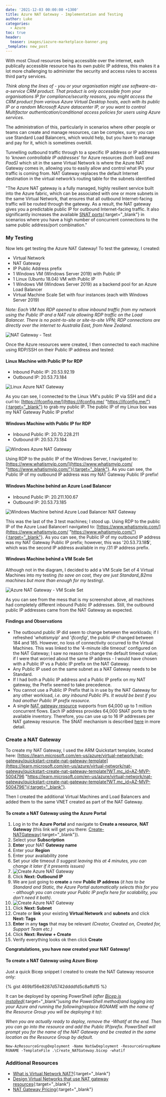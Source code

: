 ```yaml
---
date: '2021-12-03 00:00:00 +1300'
title: Azure NAT Gateway - Implementation and Testing
author: Luke
categories:
  - Azure
toc: true
header:
  teaser: images/iazure-marketplace-banner.png
_template: new_post
---
```


With most Cloud resources being accessible over the internet, each publically accessible resource has its own public IP address, this makes it a lot more challenging to administer the security and access rules to access third party services.

_Think along the lines of - you or your organisation might use software-as-a-service CRM product. That product is only accessible from your organisations IP for compliance/security reasons, you might access the CRM product from various Azure Virtual Desktop hosts, each with its public IP or a random Microsoft Azure datacenter IP, or you want to control Multifactor authentication/conditional access policies for users using Azure services_.

The administration of this, particularly in scenarios where other people or teams can create and manage resources, can be complex, sure; you can use Standard Load Balancers, which would help, but you have to manage and pay for it, which is sometimes overkill.

Tunnelling outbound traffic through to a specific IP address or IP addresses to _'known controllable IP addresses_' for Azure resources _(both IaaS and PaaS)_ which sit in the same Virtual Network is where the Azure NAT Gateway comes in, allowing you to easily allow and control what IPs your traffic is coming from. NAT Gateway replaces the default Internet destination in the virtual network’s routing table for the subnets identified

"The Azure NAT gateway is a fully managed, highly resilient service built into the Azure fabric, which can be associated with one or more subnets in the same Virtual Network, that ensures that all outbound Internet-facing traffic will be routed through the gateway. As a result, the NAT gateway gives you a predictable public IP for outbound Internet-facing traffic. It also significantly increases the available [SNAT ports](https://learn.microsoft.com/en-us/azure/app-service/troubleshoot-intermittent-outbound-connection-errors?WT.mc_id=AZ-MVP-5004796){:target="_blank"} in scenarios where you have a high number of concurrent connections to the same public address/port combination."

### My Testing

Now lets get testing the Azure NAT Gateway! To test the gateway, I created:

* Virtual Network
* NAT Gateway
* IP Public Address prefix
* 1 Windows VM (Windows Server 2019) with Public IP
* 1 Linux (Ubuntu 18.04) VM with Public IP
* 1 Windows VM (Windows Server 2019) as a backend pool for an Azure Load Balancer
* Virtual Machine Scale Set with four instances (each with Windows Server 2019)

_Note: Each VM has RDP opened to allow inbound traffic from my network using the Public IP and a NAT rule allowing RDP traffic on the Load Balancer. There is no point-to-site or site-to-site VPN; RDP connections are directly over the internet to Australia East, from New Zealand._

![NAT Gateway - Test](/uploads/natgw_test.png "NAT Gateway - Test")

Once the Azure resources were created, I then connected to each machine using RDP/SSH on their Public IP address and tested:

#### Linux Machine with Public IP for RDP

* Inbound Public IP: 20.53.92.19
* Outbound IP: 20.53.73.184

![Linux Azure NAT Gateway](/uploads/linux_ubuntu_nat_test.png "Linux Azure NAT Gateway")

As you can see, I connected to the Linux VM's public IP via SSH and did a curl to: [https://ifconfig.me/](https://ifconfig.me/ "https://ifconfig.me/"){:target="_blank"} to grab my public IP. The public IP of my Linux box was my NAT Gateway Public IP prefix!

#### Windows Machine with Public IP for RDP

* Inbound Public IP: 20.70.228.211
* Outbound IP: 20.53.73.184

![Windows Azure NAT Gateway](/uploads/window_nat_test.png "Windows Azure NAT Gateway")

Using RDP to the public IP of the Windows Server, I navigated to: [https://www.whatismyip.com/](https://www.whatismyip.com/ "https://www.whatismyip.com/"){:target="_blank"}. As you can see, the Public IP of my outbound IP address was my NAT Gateway Public IP prefix!

#### Windows Machine behind an Azure Load Balancer

* Inbound Public IP: 20.211.100.67
* Outbound IP: 20.53.73.185

![Windows Machine behind Azure Load Balancer NAT Gateway](/uploads/windows_nat_test_loadbalancer.png "Windows Machine behind Azure Load Balancer NAT Gateway")

This was the last of the 3 test machines; I stood up. Using RDP to the public IP of the Azure Load BalancerI navigated to: [https://www.whatismyip.com/](https://www.whatismyip.com/ "https://www.whatismyip.com/"){:target="_blank"}. As you can see, the Public IP of my outbound IP address was my NAT Gateway Public IP prefix; however, this was '20.53.73.18**5**', which was the second IP address available in my /31 IP address prefix.

#### Windows Machine behind a VM Scale Set

Although not in the diagram, I decided to add a VM Scale Set of 4 Virtual Machines into my testing _(to save on cost, they are just Standard_B2ms machines but more than enough for my testing)_.

![Azure NAT Gateway - VM Scale Set](/uploads/vmss_nat_test.png "Azure NAT Gateway - VM Scale Set")

As you can see from the mess that is my screenshot above, all machines had completely different inbound Public IP addresses. Still, the outbound public IP addresses came from the NAT Gateway as expected.

#### Findings and Observations

* The outbound public IP did seem to change between the workloads; if I refreshed '_whatismyip_' and '_ifconfig_', the public IP changed between 184 and 185. However, no loss of connectivity occurred to the Virtual Machines. This was linked to the '4-minute idle timeout' configured on the NAT Gateway; I saw no reason to change the default timeout value; if I were that worried about the same IP address - I would have chosen with a Public IP vs a Public IP prefix on the NAT Gateway.
* Any Public IP used on the same subnet as a NAT Gateway needs to be Standard.
* If I had both a Public IP address and a Public IP prefix on my NAT gateway, the Prefix seemed to take precedence.
* You cannot use a Public IP Prefix that is in use by the NAT Gateway for any other workload, _i.e. any inbound Public IPs. It would be best if you had another Public IP prefix resource._
* A single [NAT gateway resource](https://learn.microsoft.com/en-us/azure/virtual-network/nat-gateway/nat-gateway-resource?WT.mc_id=AZ-MVP-5004796) supports from 64,000 up to 1 million concurrent flows. Each IP address provides 64,000 SNAT ports to the available inventory. Therefore, you can use up to 16 IP addresses per NAT gateway resource. The SNAT mechanism is described [here](https://learn.microsoft.com/en-us/azure/virtual-network/nat-gateway/nat-gateway-resource?WT.mc_id=AZ-MVP-5004796#source-network-address-translation) in more detail.

### Create a NAT Gateway

To create my NAT Gateway, I used the ARM Quickstart template, located here: [https://learn.microsoft.com/en-us/azure/virtual-network/nat-gateway/quickstart-create-nat-gateway-template](https://learn.microsoft.com/en-us/azure/virtual-network/nat-gateway/quickstart-create-nat-gateway-template?WT.mc_id=AZ-MVP-5004796 "https://learn.microsoft.com/en-us/azure/virtual-network/nat-gateway/quickstart-create-nat-gateway-template?WT.mc_id=AZ-MVP-5004796"){:target="_blank"}.

Then I created the additional Virtual Machines and Load Balancers and added them to the same VNET created as part of the NAT Gateway.

#### **To create a NAT Gateway using the Azure Portal**

 1. Log in to the **Azure Portal** and navigate to **Create a resource**, **NAT Gateway** (this link will get you there: [Create-NATGateway](https://portal.azure.com/#create/Microsoft.Template/uri/https%3A%2F%2Fraw.githubusercontent.com%2FAzure%2Fazure-quickstart-templates%2Fmaster%2Fquickstarts%2Fmicrosoft.network%2Fnat-gateway-1-vm%2Fazuredeploy.json "Create network address translation (NAT) gateway"){:target="_blank"}).
 2. Select your **Subscription**
 3. **Enter** your NAT **Gateway name**
 4. Enter your **Region**
 5. Enter your availability zone
 6. Set your idle timeout _(I suggest leaving this at 4 minutes, you can change it later if it presents issues)_
 7. ![Create Azure NAT Gateway](/uploads/create_natgateway1.png "Create Azure NAT Gateway")
 8. Click **Next: Outbound IP**
 9. We are just going to **create** a new **Public IP address** (_it has to be Standard and Static, the Azure Portal automatically selects this for you - although you can create your Public IP prefix here for scalability, you don't need it both)_.
10. ![Create Azure NAT Gateway](/uploads/create_natgateway2.png "Create Azure NAT Gateway")
11. Click **Next: Subnet**
12. Create or **link** your existing **Virtual Network** and **subnets** and click **Next: Tags**
13. **Enter** in any **tags** that may be relevant _(Creator, Created on, Created for, Support Team etc.)_
14. Click **Next: Review  + Create**
15. Verify everything looks ok then click **Create**

**Congratulations, you have now created your NAT Gateway!**

#### **To create a NAT Gateway using Azure Bicep**

Just a quick Bicep snippet I created to create the NAT Gateway resource only:

{% gist 469bf56e8287d5742ddddfd5c8affd15 %}

It can be deployed by opening PowerShell _(after_ [_Bicep is installed_](https://learn.microsoft.com/en-us/azure/azure-resource-manager/bicep/install?WT.mc_id=AZ-MVP-5004796#windows "Install Bicep tools"){:target="_blank"}_using the PowerShell method)_and logging into your Azure and running the following_(replace RGNAME with the name of the Resource Group you will be deploying it to)_:

_When you are actually ready to deploy, remove the -Whatif at the end. Then you can go into the resource and add the Public IP/prefix. PowerShell will prompt you for the name of the NAT Gateway and be created in the same location as the Resource Group by default._

    New-AzResourceGroupDeployment -Name NatGwDeployment -ResourceGroupName RGNAME -TemplateFile .\Create_NATGateway.bicep -whatif

### Additional Resources

* [What is Virtual Network NAT?](https://learn.microsoft.com/en-us/azure/virtual-network/nat-gateway/nat-overview?WT.mc_id=AZ-MVP-5004796){:target="_blank"}
* [Design Virtual Networks that use NAT gateway resources](https://learn.microsoft.com/en-us/azure/virtual-network/nat-gateway/nat-gateway-resource?WT.mc_id=AZ-MVP-5004796){:target="_blank"}
* [NAT Gateway Pricing](https://azure.microsoft.com/en-us/pricing/details/virtual-network/?WT.mc_id=AZ-MVP-5004796#pricing "Azure NAT Gateway Pricing"){:target="_blank"}
